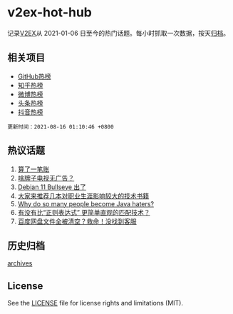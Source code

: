 # v2ex-hot-hub

 记录[V2EX](https://www.v2ex.com/)从 2021-01-06 日至今的热门话题。每小时抓取一次数据，按天[归档](archives)。
 
 ## 相关项目

- [GitHub热榜](https://github.com/lonnyzhang423/github-hot-hub)
- [知乎热榜](https://github.com/lonnyzhang423/zhihu-hot-hub)
- [微博热榜](https://github.com/lonnyzhang423/weibo-hot-hub)
- [头条热榜](https://github.com/lonnyzhang423/toutiao-hot-hub)
- [抖音热榜](https://github.com/lonnyzhang423/douyin-hot-hub)


 `更新时间：2021-08-16 01:10:46 +0800`

## 热议话题

1. [算了一笔账](https://www.v2ex.com/t/795924)
1. [啥牌子电视无广告？](https://www.v2ex.com/t/795884)
1. [Debian 11 Bullseye 出了](https://www.v2ex.com/t/795840)
1. [大家来推荐几本对职业生涯影响较大的技术书籍](https://www.v2ex.com/t/795885)
1. [Why do so many people become Java haters?](https://www.v2ex.com/t/795881)
1. [有没有比“正则表达式” 更简单直观的匹配技术？](https://www.v2ex.com/t/795888)
1. [百度网盘文件全被清空？救命！没找到客服](https://www.v2ex.com/t/795851)

## 历史归档

[archives](archives)

## License

See the [LICENSE](LICENSE) file for license rights and limitations (MIT).
